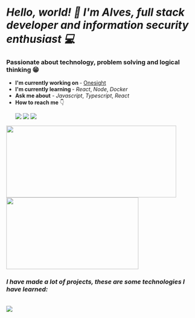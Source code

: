 # *Hello, world! 👋 I'm Alves, full stack developer and information security enthusiast 💻*

### Passionate about technology, problem solving and logical thinking 😁

<ul>
    <li> <b>I'm currently working on </b> - <a href="https://onesight.com.br/">Onesight</a></li>
    <li> <b>I'm currently learning </b> - <i>React</i>, <i>Node</i>, <i>Docker</i></li>
    <li> <b>Ask me about</b> - <i>Javascript</i>, <i>Typescript</i>, <i>React</i> </li>
    <li> <b>How to reach me</b> 👇 </li>
</ul>

<ul>
<a href="https://www.linkedin.com/in/alves7/" target="_blank"><img src="https://skillicons.dev/icons?i=linkedin" /></a>
<a href="https://discordapp.com/users/220332553217900544" target="_blank"><img src="https://skillicons.dev/icons?i=discord" /></a>
<a href="https://stackoverflow.com/users/20272416/alves" target="_blank"><img src="https://skillicons.dev/icons?i=stackoverflow" /></a>
</ul>

<div>
  <img width="450em" height="190em" src="https://github-readme-stats.vercel.app/api?username=alvseven&show_icons=true&count_private=true&theme=tokyonight" />
  <img width="350em" height="190em" src="https://github-readme-stats.vercel.app/api/top-langs/?username=alvseven&layout=compact&count_private=true" />
</div>

### *I have made a lot of projects, these are some technologies I have learned:*

<div style="display: inline_block">
<br/>
    <img src="https://skillicons.dev/icons?i=html,css,javascript,typescript,react,nextjs,styledcomponents,tailwind,sass,figma,vercel,nodejs,express,prisma,jest,python,django,postgres,git,bash,docker,heroku" />
</div><br/>
